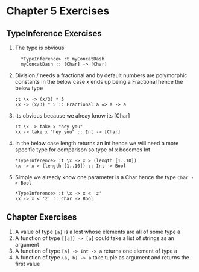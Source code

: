 # Chapter 5 Exercises

## TypeInference Exercises

1. The type is obvious

    ```
      *TypeInference> :t myConcatDash
      myConcatDash :: [Char] -> [Char]
    ```

2. Division / needs a fractional and by default numbers are polymorphic constants
In the below case x ends up being a Fractional hence the below type

      ```
      :t \x -> (x/3) * 5
      \x -> (x/3) * 5 :: Fractional a => a -> a
      ```
  
3. Its obvious because we alreay know its [Char]

      ```
      :t \x -> take x "hey you"
      \x -> take x "hey you" :: Int -> [Char]
      ```

4. In the below case length returns an Int hence we will need a more specific type for comparison so type of x becomes Int

      ```
      *TypeInference> :t \x -> x > (length [1..10])
      \x -> x > (length [1..10]) :: Int -> Bool
      ```
  
5. Simple we already know one parameter is a Char hence the type `Char -> Bool`
  
      ```
      *TypeInference> :t \x -> x < 'z'
      \x -> x < 'z' :: Char -> Bool
      ```
      
## Chapter Exercises

1. A value of type `[a]` is a lost whose elements are all of some type a
2. A function of type `[[a]] -> [a]` could take a list of strings as an argument
3. A function of type `[a] -> Int -> a` returns one element of type a
4. A function of type `(a, b) -> a` take tuple as argument and returns the first value
